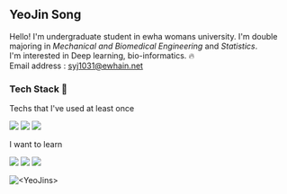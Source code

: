 
## YeoJin Song
Hello! I'm undergraduate student in ewha womans university. I'm double majoring in _Mechanical and Biomedical Engineering_ and _Statistics_.  
I'm interested in Deep learning, bio-informatics. :fire:  
Email address : syj1031@ewhain.net




### Tech Stack :muscle:

Techs that I've used at least once  

<img src="https://img.shields.io/badge/Python-3766AB?style=flat-square&logo=Python&logoColor=white"/></a>
<img src="https://img.shields.io/badge/C-A8B9CC?style=flat-square&logo=C&logoColor=white"/>
<img src="https://img.shields.io/badge/MySQL-4479A1?style=flat-square&logo=MySQL&logoColor=white"/>

I want to learn

<img src="https://img.shields.io/badge/C++-00599C?style=flat-square&logo=C%2B%2B&logoColor=white"/></a>
<img src="https://img.shields.io/badge/Java-007396?style=flat-square&logo=Java&logoColor=white"/>
<img src="https://img.shields.io/badge/AWS-232F3E?style=flat-square&logo=Amazon AWS&logoColor=white"/>

<p><img align="center" src="https://github-readme-stats.vercel.app/api/top-langs?username=<username>&show_icons=true&locale=en&layout=compact" alt="<YeoJins>" /></p>


